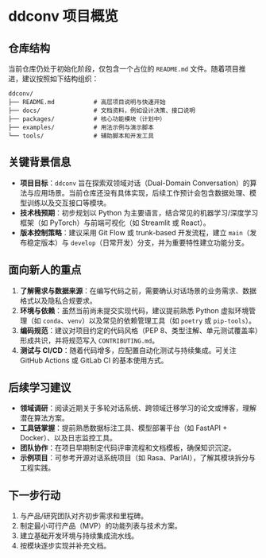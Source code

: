 # ddconv 项目概览

## 仓库结构

当前仓库仍处于初始化阶段，仅包含一个占位的 `README.md` 文件。随着项目推进，建议按照如下结构组织：

```text
ddconv/
├── README.md           # 高层项目说明与快速开始
├── docs/               # 文档资料，例如设计决策、接口说明
├── packages/           # 核心功能模块（计划中）
├── examples/           # 用法示例与演示脚本
└── tools/              # 辅助脚本和开发工具
```

## 关键背景信息

- **项目目标**：`ddconv` 旨在探索双领域对话（Dual-Domain Conversation）的算法与应用场景。当前仓库还没有具体实现，后续工作预计会包含数据处理、模型训练以及交互接口等模块。
- **技术栈预期**：初步规划以 Python 为主要语言，结合常见的机器学习/深度学习框架（如 PyTorch）与前端可视化（如 Streamlit 或 React）。
- **版本控制策略**：建议采用 Git Flow 或 trunk-based 开发流程，建立 `main`（发布稳定版本）与 `develop`（日常开发）分支，并为重要特性建立功能分支。

## 面向新人的重点

1. **了解需求与数据来源**：在编写代码之前，需要确认对话场景的业务需求、数据格式以及隐私合规要求。
2. **环境与依赖**：虽然当前尚未提交实现代码，建议提前熟悉 Python 虚拟环境管理（如 `conda`、`venv`）以及常见的依赖管理工具（如 `poetry` 或 `pip-tools`）。
3. **编码规范**：建议对项目约定的代码风格（PEP 8、类型注解、单元测试覆盖率）形成共识，并将规范写入 `CONTRIBUTING.md`。
4. **测试与 CI/CD**：随着代码增多，应配置自动化测试与持续集成。可关注 GitHub Actions 或 GitLab CI 的基本使用方式。

## 后续学习建议

- **领域调研**：阅读近期关于多轮对话系统、跨领域迁移学习的论文或博客，理解潜在算法方案。
- **工具链掌握**：提前熟悉数据标注工具、模型部署平台（如 FastAPI + Docker）、以及日志监控工具。
- **团队协作**：在项目早期制定代码评审流程和文档模板，确保知识沉淀。
- **示例项目**：可参考开源对话系统项目（如 Rasa、ParlAI），了解其模块拆分与工程实践。

## 下一步行动

1. 与产品/研究团队对齐初步需求和里程碑。
2. 制定最小可行产品（MVP）的功能列表与技术方案。
3. 建立基础开发环境与持续集成流水线。
4. 按模块逐步实现并补充文档。

